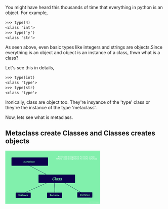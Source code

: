 You might have heard this thousands of time that everything in python is an object.
For example,
```
>>> type(4)
<class 'int'>
>>> type('y')
<class 'str'>
```

As seen above, even basic types like integers and strings are objects.Since everything is an object and object is an instance of a class, thwn what is a class?

Let's see this in details,

```
>>> type(int)
<class 'type'>
>>> type(str)
<class 'type'>
```

Ironically, class are object too. They're insyance of the 'type' class or they're the instance of the type 'metaclass'.

Now, lets see what is metaclass. 

## Metaclass create Classes and Classes creates objects

[![Meta-logo](https://github.com/psangappa/magic_of_metaclass/blob/master/download.png?raw=true)](/)




